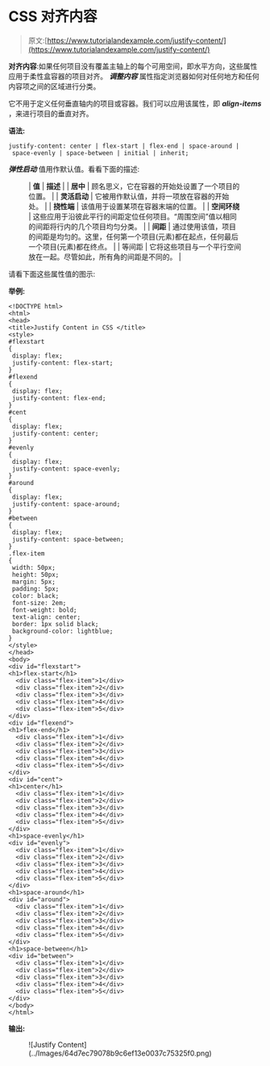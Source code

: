 # CSS 对齐内容

> 原文:[https://www.tutorialandexample.com/justify-content/](https://www.tutorialandexample.com/justify-content/)

**对齐内容**:如果任何项目没有覆盖主轴上的每个可用空间，即水平方向，这些属性应用于柔性盒容器的项目对齐。 ***调整内容*** 属性指定浏览器如何对任何地方和任何内容项之间的区域进行分类。

它不用于定义任何垂直轴内的项目或容器。我们可以应用该属性，即 ***align-items*** ，来进行项目的垂直对齐。

**语法:**

```
justify-content: center | flex-start | flex-end | space-around | space-evenly | space-between | initial | inherit;  
```

***弹性启动*** 值用作默认值。看看下面的描述:

<figure class="wp-block-table">

| **值** | **描述** |
| **居中** | 顾名思义，它在容器的开始处设置了一个项目的位置。 |
| **灵活启动** | 它被用作默认值，并将一项放在容器的开始处。 |
| **挠性端** | 该值用于设置某项在容器末端的位置。 |
| **空间环绕** | 这些应用于沿彼此平行的间距定位任何项目。“周围空间”值以相同的间距将行内的几个项目均匀分类。 |
| **间距** | 通过使用该值，项目的间距是均匀的。这里，任何第一个项目(元素)都在起点，任何最后一个项目(元素)都在终点。 |
| 等间距 | 它将这些项目与一个平行空间放在一起。尽管如此，所有角的间距是不同的。 |

</figure>

请看下面这些属性值的图示:

**举例:**

```
<!DOCTYPE html>  
<html>          
<head>  
<title>Justify Content in CSS </title>  
<style>    
#flexstart
{ 
 display: flex; 
 justify-content: flex-start; 
} 
#flexend
{ 
 display: flex; 
 justify-content: flex-end; 
}   
#cent
{ 
 display: flex; 
 justify-content: center; 
} 
#evenly
{ 
 display: flex; 
 justify-content: space-evenly; 
} 
#around
{ 
 display: flex; 
 justify-content: space-around; 
} 
#between
{ 
 display: flex; 
 justify-content: space-between; 
} 
.flex-item
{ 
 width: 50px; 
 height: 50px; 
 margin: 5px; 
 padding: 5px; 
 color: black; 
 font-size: 2em; 
 font-weight: bold; 
 text-align: center; 
 border: 1px solid black; 
 background-color: lightblue; 
} 
</style>  
</head>  
<body>
<div id="flexstart"> 
<h1>flex-start</h1> 
  <div class="flex-item">1</div> 
  <div class="flex-item">2</div> 
  <div class="flex-item">3</div> 
  <div class="flex-item">4</div> 
  <div class="flex-item">5</div> 
</div> 
<div id="flexend"> 
<h1>flex-end</h1> 
  <div class="flex-item">1</div> 
  <div class="flex-item">2</div> 
  <div class="flex-item">3</div> 
  <div class="flex-item">4</div> 
  <div class="flex-item">5</div> 
</div> 
<div id="cent"> 
<h1>center</h1> 
  <div class="flex-item">1</div> 
  <div class="flex-item">2</div> 
  <div class="flex-item">3</div> 
  <div class="flex-item">4</div> 
  <div class="flex-item">5</div>  
</div> 
<h1>space-evenly</h1> 
<div id="evenly"> 
  <div class="flex-item">1</div> 
  <div class="flex-item">2</div> 
  <div class="flex-item">3</div> 
  <div class="flex-item">4</div> 
  <div class="flex-item">5</div> 
</div> 
<h1>space-around</h1> 
<div id="around"> 
  <div class="flex-item">1</div> 
  <div class="flex-item">2</div> 
  <div class="flex-item">3</div> 
  <div class="flex-item">4</div> 
  <div class="flex-item">5</div> 
</div> 
<h1>space-between</h1> 
<div id="between"> 
  <div class="flex-item">1</div> 
  <div class="flex-item">2</div> 
  <div class="flex-item">3</div> 
  <div class="flex-item">4</div> 
  <div class="flex-item">5</div> 
</div> 
</body>  
</html> 
```

**输出:**

<figure class="wp-block-image size-large">![Justify Content](../Images/64d7ec79078b9c6ef13e0037c75325f0.png)</figure>
